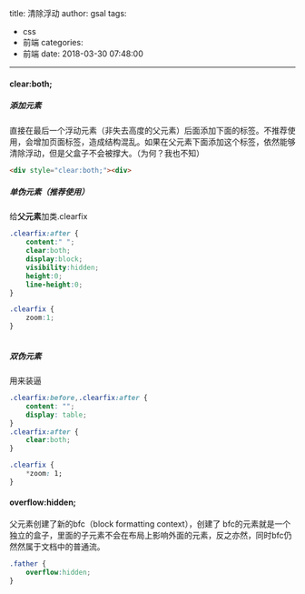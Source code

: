 title: 清除浮动
author: gsal
tags:
  - css
  - 前端
categories:
  - 前端
date: 2018-03-30 07:48:00
---
#### clear:both;
##### 添加元素
直接在最后一个浮动元素（非失去高度的父元素）后面添加下面的标签。不推荐使用，会增加页面标签，造成结构混乱。如果在父元素下面添加这个标签，依然能够清除浮动，但是父盒子不会被撑大。（为何？我也不知）
``` html
<div style="clear:both;"><div>
```
<!--more-->
##### 单伪元素（推荐使用）
给**父元素**加类.clearfix
``` css
.clearfix:after {
    content:" ";    
    clear:both;  
    display:block;  
    visibility:hidden;  
    height:0; 
    line-height:0;  
}

.clearfix {  
    zoom:1;
}



```
##### 双伪元素
用来装逼
``` css
.clearfix:before,.clearfix:after {
    content: "";  
    display: table;  
}
.clearfix:after {
    clear:both;  
}

.clearfix {
    *zoom: 1;  
}
```


#### overflow:hidden;
父元素创建了新的bfc（block formatting context），创建了 bfc的元素就是一个独立的盒子，里面的子元素不会在布局上影响外面的元素，反之亦然，同时bfc仍然然属于文档中的普通流。 
``` css
.father {
    overflow:hidden;  
}
```
